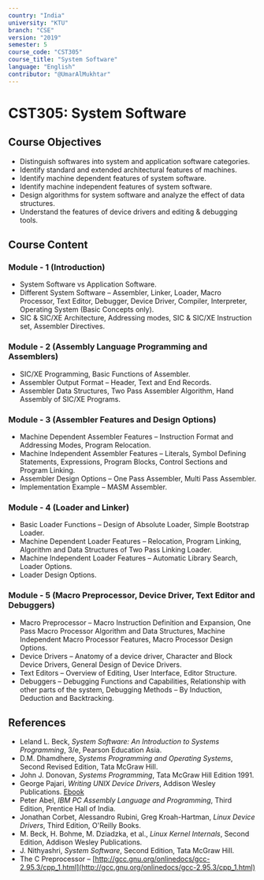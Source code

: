 ```yaml
---
country: "India"
university: "KTU"
branch: "CSE"
version: "2019"
semester: 5
course_code: "CST305"
course_title: "System Software"
language: "English"
contributor: "@UmarAlMukhtar"
---
```


# CST305: System Software

## Course Objectives
* Distinguish softwares into system and application software categories.
* Identify standard and extended architectural features of machines.
* Identify machine dependent features of system software.
* Identify machine independent features of system software.
* Design algorithms for system software and analyze the effect of data structures.
* Understand the features of device drivers and editing & debugging tools.

## Course Content
### Module - 1 (Introduction)
* System Software vs Application Software.  
* Different System Software – Assembler, Linker, Loader, Macro Processor, Text Editor, Debugger, Device Driver, Compiler, Interpreter, Operating System (Basic Concepts only).  
* SIC & SIC/XE Architecture, Addressing modes, SIC & SIC/XE Instruction set, Assembler Directives.

### Module - 2 (Assembly Language Programming and Assemblers)
* SIC/XE Programming, Basic Functions of Assembler.  
* Assembler Output Format – Header, Text and End Records.  
* Assembler Data Structures, Two Pass Assembler Algorithm, Hand Assembly of SIC/XE Programs.

### Module - 3 (Assembler Features and Design Options)
* Machine Dependent Assembler Features – Instruction Format and Addressing Modes, Program Relocation.  
* Machine Independent Assembler Features – Literals, Symbol Defining Statements, Expressions, Program Blocks, Control Sections and Program Linking.  
* Assembler Design Options – One Pass Assembler, Multi Pass Assembler.  
* Implementation Example – MASM Assembler.

### Module - 4 (Loader and Linker)
* Basic Loader Functions – Design of Absolute Loader, Simple Bootstrap Loader.  
* Machine Dependent Loader Features – Relocation, Program Linking, Algorithm and Data Structures of Two Pass Linking Loader.  
* Machine Independent Loader Features – Automatic Library Search, Loader Options.  
* Loader Design Options.

### Module - 5 (Macro Preprocessor, Device Driver, Text Editor and Debuggers)
* Macro Preprocessor – Macro Instruction Definition and Expansion, One Pass Macro Processor Algorithm and Data Structures, Machine Independent Macro Processor Features, Macro Processor Design Options.  
* Device Drivers – Anatomy of a device driver, Character and Block Device Drivers, General Design of Device Drivers.  
* Text Editors – Overview of Editing, User Interface, Editor Structure.  
* Debuggers – Debugging Functions and Capabilities, Relationship with other parts of the system, Debugging Methods – By Induction, Deduction and Backtracking.

## References
* Leland L. Beck, *System Software: An Introduction to Systems Programming*, 3/e, Pearson Education Asia.
* D.M. Dhamdhere, *Systems Programming and Operating Systems*, Second Revised Edition, Tata McGraw Hill.
* John J. Donovan, *Systems Programming*, Tata McGraw Hill Edition 1991.
* George Pajari, *Writing UNIX Device Drivers*, Addison Wesley Publications. [Ebook](http://tocs.ulb.tu-darmstadt.de/197262074.pdf)
* Peter Abel, *IBM PC Assembly Language and Programming*, Third Edition, Prentice Hall of India.
* Jonathan Corbet, Alessandro Rubini, Greg Kroah-Hartman, *Linux Device Drivers*, Third Edition, O'Reilly Books.
* M. Beck, H. Bohme, M. Dziadzka, et al., *Linux Kernel Internals*, Second Edition, Addison Wesley Publications.
* J. Nithyashri, *System Software*, Second Edition, Tata McGraw Hill.
* The C Preprocessor – [http://gcc.gnu.org/onlinedocs/gcc-2.95.3/cpp_1.html](http://gcc.gnu.org/onlinedocs/gcc-2.95.3/cpp_1.html)
